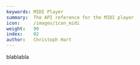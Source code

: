 ```yaml
---
keywords: MIDI Player
summary:  The API reference for the MIDI player
icon:     /images/icon_midi
weight:   90
index:    02
author:   Christoph Hart
---
```


blablabla